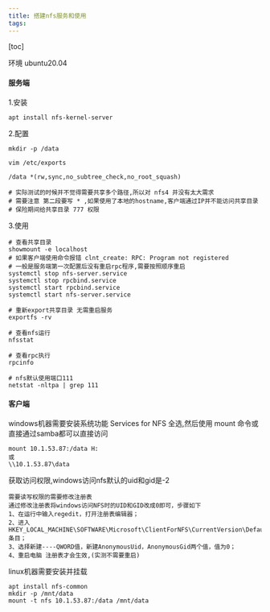 ```yaml
---
title: 搭建nfs服务和使用
tags: 
---
```


[toc]

环境 ubuntu20.04 

#### 服务端

1.安装

`apt install nfs-kernel-server`

2.配置

```
mkdir -p /data

vim /etc/exports

/data *(rw,sync,no_subtree_check,no_root_squash)

# 实际测试的时候并不觉得需要共享多个路径,所以对 nfs4 并没有太大需求
# 需要注意 第二段要写 * ,如果使用了本地的hostname,客户端通过IP并不能访问共享目录
# 保险期间给共享目录 777 权限
```

3.使用

```
# 查看共享目录
showmount -e localhost
# 如果客户端使用命令报错 clnt_create: RPC: Program not registered
# 一般是服务端第一次配置后没有重启rpc程序,需要按照顺序重启
systemctl stop nfs-server.service
systemctl stop rpcbind.service
systemctl start rpcbind.service
systemctl start nfs-server.service

# 重新export共享目录 无需重启服务
exportfs -rv

# 查看nfs运行
nfsstat

# 查看rpc执行
rpcinfo

# nfs默认使用端口111
netstat -nltpa | grep 111
```

#### 客户端

windows机器需要安装系统功能 Services for NFS 全选,然后使用 mount 命令或直接通过samba都可以直接访问
```
mount 10.1.53.87:/data H:
或
\\10.1.53.87\data
```

获取访问权限,windows访问nfs默认的uid和gid是-2

```
需要读写权限的需要修改注册表
通过修改注册表将windows访问NFS时的UID和GID改成0即可，步骤如下
1、在运行中输入regedit，打开注册表编辑器；
2、进入HKEY_LOCAL_MACHINE\SOFTWARE\Microsoft\ClientForNFS\CurrentVersion\Default条目；
3、选择新建----QWORD值，新建AnonymousUid，AnonymousGid两个值，值为0；
4、重启电脑 注册表才会生效,(实测不需要重启)
```

linux机器需要安装并挂载

```
apt install nfs-common
mkdir -p /mnt/data
mount -t nfs 10.1.53.87:/data /mnt/data
```